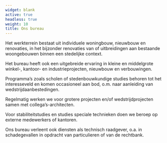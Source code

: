 ```yaml
---
widget: blank
active: true
headless: true
weight: 10
title: Ons bureau
---
```

Het werkterrein bestaat uit individuele woningbouw, nieuwbouw en renovaties, in het bijzonder renovaties van of uitbreidingen aan bestaande woongebouwen binnen een stedelijke context.

Het bureau heeft ook een uitgebreide ervaring in kleine en middelgrote winkel-, kantoor- en industrieprojecten, nieuwbouw en verbouwingen.

Programma’s zoals scholen of stedenbouwkundige studies behoren tot het interesseveld en komen occasioneel aan bod, o.m. naar aanleiding van wedstrijdaanbestedingen.

Regelmatig werken we voor grotere projecten en/of wedstrijdprojecten samen met collega’s-architecten.

Voor stabiliteitstudies en studies speciale technieken doen we beroep op externe medewerkers of kantoren.

Ons bureau verleent ook diensten als technisch raadgever, o.a. in schadegevallen in opdracht van particulieren of van de rechtbank.
